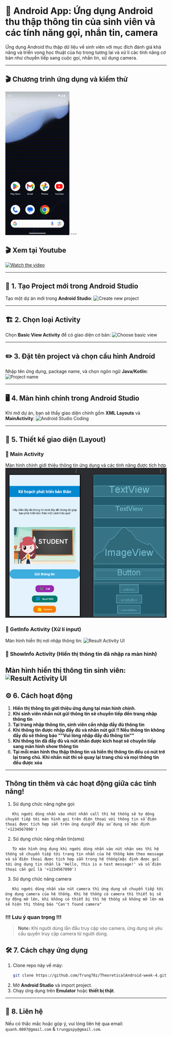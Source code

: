 # 📱 Android App: Ứng dụng Android thu thập thông tin của sinh viên và các tính năng gọi, nhắn tin, camera

Ứng dụng Android thu thập dữ liệu về sinh viên với mục đích đánh giá khả năng và triển vọng học thuật của họ trong tương lai và xử lí các tính năng cơ bản như chuyển tiếp sang cuộc gọi, nhắn tin, sử dụng camera.

---
## 🎬 Chương trình ứng dụng và kiểm thử
<img src="images/output.gif" width="200" alt="Demo GIF">
---

##  🎬 Xem tại Youtube
[![Watch the video](https://img.youtube.com/vi/cjbWnHLpAec/maxresdefault.jpg)](https://youtube.com/shorts/cjbWnHLpAec)



---

## 🚀 1. Tạo Project mới trong Android Studio
Tạo một dự án mới trong **Android Studio**:
![Create new project](images/1.png)

---

## 🏗️ 2. Chọn loại Activity
Chọn **Basic View Activity** để có giao diện cơ bản:
![Choose basic view](images/2.png)

---

## ✏️ 3. Đặt tên project và chọn cấu hình Android
Nhập tên ứng dụng, package name, và chọn ngôn ngữ **Java/Kotlin**:
![Project name](images/3.png)

---

## 🖥️ 4. Màn hình chính trong Android Studio
Khi mở dự án, bạn sẽ thấy giao diện chính gồm **XML Layouts** và **MainActivity**:
![Android Studio Coding](images/4.png)

---

## 🎨 5. Thiết kế giao diện (Layout)

### 🔹 Main Activity
Màn hình chính giới thiệu thông tin ứng dụng và các tính năng được tích hợp
![Main Activity UI](images/a2.png)

### 🔹 GetInfo Activity (Xử lí input)
Màn hình hiển thị nơi nhập thông tin:
![Result Activity UI](images/6.png)

### 🔹 ShowInfo Activity (Hiển thị thông tin đã nhập ra màn hình)
Màn hình hiển thị thông tin sinh viên:
![Result Activity UI](images/6.png)
---

## ⚙️ 6. Cách hoạt động

1. **Hiển thị thông tin giới thiệu ứng dụng tại màn hình chính**.
2. **Khi sinh viên nhấn nút gửi thông tin sẽ chuyển tiếp đến trang nhập thông tin**
3. **Tại trang nhập thông tin, sinh viên cần nhập đầy đủ thông tin**
4. **Khi thông tin được nhập đầy đủ và nhấn nút gửi !! Nếu thông tin không đầy đủ sẽ thông báo ""Vui lòng nhập đầy đủ thông tin""**
5. **Khi thông tin đã đầy đủ và nút nhấn được kích hoạt sẽ chuyển tiếp sang màn hình show thông tin**
6. **Tại mỗi màn hình thu thập thông tin và hiển thị thông tin đều có nút trở lại trang chủ. Khi nhấn nút thì sẽ quay lại trang chủ và mọi thông tin đều được xóa**
---

## Thông tin thêm và các hoạt động giữa các tính năng!
1. Sử dụng chức năng nghe gọi:
```
   Khi người dùng nhấn vào nhút nhấn call thì hệ thống sẽ tự dộng chuyển tiếp tới màn hình gọi trên điện thoại với thông tin số điện thoại được tích hợp sẵn trên ứng dụng(Ở đây sử dụng số mặc định '+1234567890')
```
2. Sử dụng chức năng nhắn tin(sms)
```
   Từ màn hình ứng dụng khi người dùng nhấn vào nút nhận sms thì hệ thống sẽ chuyển tiếp tới trang tin nhắn của hệ thống kèm theo message và số điện thoại được tích hợp sẵn trong hệ thống(mặc định được gửi tới ứng dụng tin nhắn là 'Hello, this is a test message!' và số điện thoại cần gửi là '+1234567890')
```
3. Sử dụng chức năng camera 
```
   Khi người dùng nhấn vào nút camera thì ứng dụng sẽ chuyển tiếp tới ứng dụng camera của hệ thống. Khi hệ thống có camera thì thiết bị sẽ tự động mở lên, khi không có thiết bị thì hệ thống sẽ không mở lên mà sẽ hiện thị thông báo "Can't found camera"
```
### !!! Lưu ý quan trọng !!!
> **Note:** Khi người dùng lần đầu truy cập vào camera, ứng dụng sẽ yêu cầu quyền truy cập camera từ người dùng.

## 🛠️ 7. Cách chạy ứng dụng

1. Clone repo này về máy:
   ```sh
   git clone https://github.com/Trung78z/TheoreticalAndroid-week-4.git
   ```
2. Mở **Android Studio** và import project.
3. Chạy ứng dụng trên **Emulator** hoặc **thiết bị thật**.


---

## 📩 8. Liên hệ
Nếu có thắc mắc hoặc góp ý, vui lòng liên hệ qua email: `quanh.0807@gmail.com` & `trungpspy@gmail.com`.